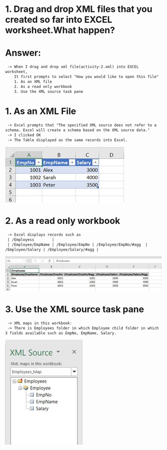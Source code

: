 # 1. Drag and drop XML files that you created so far into EXCEL worksheet.​ What happen?

# Answer: 

     -> When I drag and drop xml file(activity-2.xml) into EXCEL worksheet,
        It first prompts to select "How you would like to open this file"
        1. As an XML file
        2. As a read only workbook
        3. Use the XML source task pane

#
# 1. As an XML File
     -> Excel prompts that "The specified XML source does not refer to a schema. Excel will create a schema based on the XML source data."
     -> I clicked OK
     -> The Table displayed as the same records into Excel.
![image info](../activity-3/1.AsanXMLfile.JPG)  

#
# 2. As a read only workbook
     -> Excel displays records such as
     | /Employess        |
     | /Employee/EmpName | /Employee/EmpNo | /Employee/EmpNo/#agg  | /Employee/Salary | /Employee/Salary/#agg |

![image info](../activity-3/2.Asareadonlyworkbook.JPG) 

#
# 3. Use the XML source task pane
     -> XML maps in this workbook:
     -> There is Employees folder in which Employee child folder in which 3 fields available such as EmpNo, EmpName, Salary.
![image info](../activity-3/3.UsetheXMLsourcetaskpane.JPG) 
#
